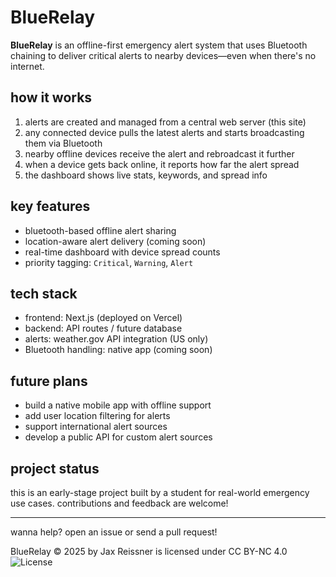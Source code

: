 # BlueRelay

**BlueRelay** is an offline-first emergency alert system that uses Bluetooth chaining to deliver critical alerts to nearby devices—even when there's no internet.

## how it works

1. alerts are created and managed from a central web server (this site)
2. any connected device pulls the latest alerts and starts broadcasting them via Bluetooth
3. nearby offline devices receive the alert and rebroadcast it further
4. when a device gets back online, it reports how far the alert spread
5. the dashboard shows live stats, keywords, and spread info

## key features

- bluetooth-based offline alert sharing
- location-aware alert delivery (coming soon)
- real-time dashboard with device spread counts
- priority tagging: `Critical`, `Warning`, `Alert`

## tech stack

- frontend: Next.js (deployed on Vercel)
- backend: API routes / future database
- alerts: weather.gov API integration (US only)
- Bluetooth handling: native app (coming soon)

## future plans

- build a native mobile app with offline support
- add user location filtering for alerts
- support international alert sources
- develop a public API for custom alert sources

## project status

this is an early-stage project built by a student for real-world emergency use cases. contributions and feedback are welcome!

---

wanna help? open an issue or send a pull request!

BlueRelay © 2025 by Jax Reissner is licensed under CC BY-NC 4.0 
![License](https://img.shields.io/badge/License-CC_BY--NC--SA_4.0-lightgrey)
